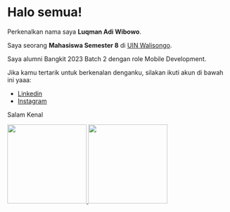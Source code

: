 # Halo semua! 

Perkenalkan nama saya **Luqman Adi Wibowo**.

Saya seorang **Mahasiswa Semester 8** di [UIN Walisongo](https://walisongo.ac.id/).

Saya alumni Bangkit 2023 Batch 2 dengan role Mobile Development.

Jika kamu tertarik untuk berkenalan denganku, silakan ikuti akun di bawah ini yaaa:
* [Linkedin](https://www.linkedin.com/in/luqman-adi-wibowo-25b64b190/)
* [Instagram](https://www.instagram.com/luqman_adi/)

Salam Kenal

<p align="left">
<a href="https://github.com/luqmanadi">
  <img height="180em" src="https://github-readme-stats-eight-theta.vercel.app/api?username=luqmanadi&show_icons=true&theme=algolia&include_all_commits=true&count_private=true"/>
  <img height="180em" src="https://github-readme-stats-eight-theta.vercel.app/api/top-langs/?username=luqmanadi&layout=compact&langs_count=8&theme=algolia"/>
</a>
</p>
